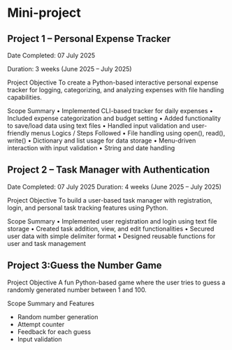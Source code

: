 # Mini-project
## Project 1 – Personal Expense Tracker
Date Completed: 07 July 2025

Duration: 3 weeks (June 2025 – July 2025)

Project Objective
To create a Python-based interactive personal expense tracker for logging, categorizing, and analyzing expenses with file handling capabilities.

Scope Summary
• Implemented CLI-based tracker for daily expenses
• Included expense categorization and budget setting
• Added functionality to save/load data using text files
• Handled input validation and user-friendly menus
 Logics / Steps Followed
• File handling using open(), read(), write()
• Dictionary and list usage for data storage
• Menu-driven interaction with input validation
• String and date handling

## Project 2 – Task Manager with Authentication
Date Completed: 07 July 2025
Duration: 4 weeks (June 2025 – July 2025)

Project Objective
To build a user-based task manager with registration, login, and personal task tracking features using Python.


Scope Summary
• Implemented user registration and login using text file storage
• Created task addition, view, and edit functionalities
• Secured user data with simple delimiter format
• Designed reusable functions for user and task management


## Project 3:Guess the Number Game

Project Objective
A fun Python-based game where the user tries to guess a randomly generated number between 1 and 100.

 Scope Summary and Features
- Random number generation
- Attempt counter
- Feedback for each guess
- Input validation
